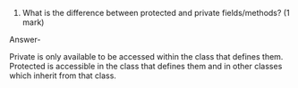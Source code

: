 1.	What is the difference between protected and private fields/methods? (1 mark)


Answer-

Private is only available to be accessed within the class that defines them. Protected is accessible in the class that defines them and in other classes which inherit from that class.